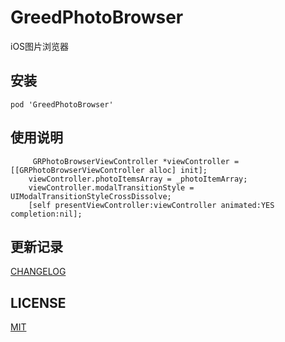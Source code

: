 # GreedPhotoBrowser

iOS图片浏览器

## 安装

```
pod 'GreedPhotoBrowser'
```

## 使用说明

```objc
     GRPhotoBrowserViewController *viewController = [[GRPhotoBrowserViewController alloc] init];
    viewController.photoItemsArray = _photoItemArray;
    viewController.modalTransitionStyle = UIModalTransitionStyleCrossDissolve;
    [self presentViewController:viewController animated:YES completion:nil];
```

## 更新记录

[CHANGELOG](CHANGELOG.md)

## LICENSE

[MIT](LICENSE)
